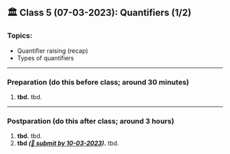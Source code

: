 
## 🏛 Class 5 (07-03-2023): Quantifiers (1/2)

### Topics:
- Quantifier raising (recap)
- Types of quantifiers

----

### Preparation (do this before class; around 30 minutes)

1. **tbd.** tbd.

-----

### Postparation (do this after class; around 3 hours)

1. **tbd.** tbd.
7. **tbd _([📩 submit by 10-03-2023](tbd.url))_.** tbd.